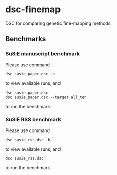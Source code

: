# dsc-finemap
DSC for comparing genetic fine-mapping methods.

## Benchmarks

### SuSiE manuscript benchmark

Please use command 

```
dsc susie_paper.dsc -h
```

to view available runs, and 

```
dsc susie_paper.dsc
dsc susie_paper.dsc --target all_ten
```

to run the benchmark.

### SuSiE RSS benchmark

Please use command 

```
dsc susie_rss.dsc -h
```

to view available runs, and 

```
dsc susie_rss.dsc
```

to run the benchmark.